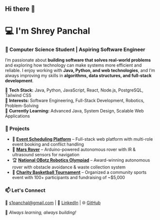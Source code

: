 ## Hi there 👋

# 💻 I'm Shrey Panchal  
### 🚀 Computer Science Student | Aspiring Software Engineer  

I’m passionate about **building software that solves real-world problems** and exploring how technology can make systems more efficient and reliable. I enjoy working with **Java, Python, and web technologies**, and I’m always improving my skills in **algorithms, data structures, and full-stack development**.  

🔹 **Tech Stack:** Java, Python, JavaScript, React, Node.js, PostgreSQL, Tailwind CSS  
🔹 **Interests:** Software Engineering, Full-Stack Development, Robotics, Problem-Solving  
🔹 **Currently Learning:** Advanced Java, System Design, Scalable Web Applications  

### 📌 Projects  
- 📅 **[Event Scheduling Platform](#)** – Full-stack web platform with multi-role event booking and conflict handling  
- 🤖 **[Mars Rover](#)** – Arduino-powered autonomous rover with IR & ultrasound sensors for navigation  
- 🏆 **[National OBotz Robotics Olympiad](#)** – Award-winning autonomous rover with obstacle avoidance & waste collection system  
- 🏀 **[Charity Basketball Tournament](#)** – Organized a community sports event with 100+ participants and fundraising of ~$5,000  

### 📫 Let's Connect  
📧 s1panchal@gmail.com | 💼 [LinkedIn](https://www.linkedin.com/in/shrey-panchal-39a57a345/) | 🌐 [GitHub](https://github.com/ShreyPa)  

🚀 *Always learning, always building!*  
